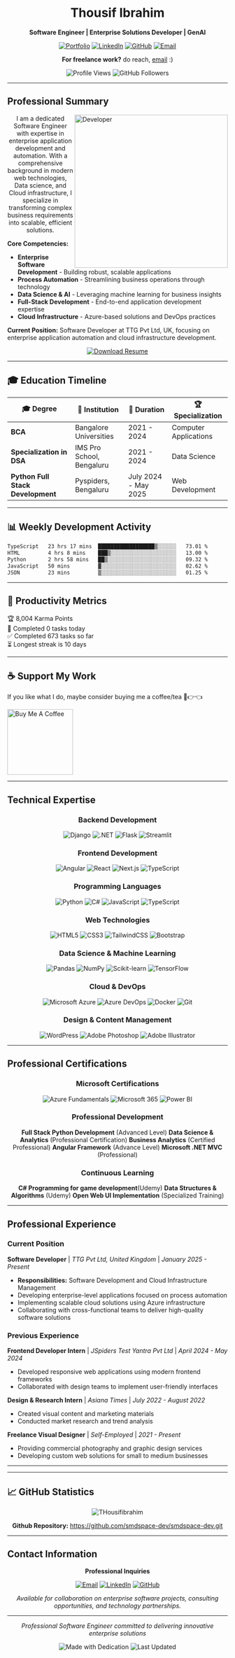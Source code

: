 <div align="center">
  
# Thousif Ibrahim

**Software Engineer | Enterprise Solutions Developer | GenAI**

[![Portfolio](https://img.shields.io/badge/Portfolio-View%20Projects-2B579A?style=flat-square&logo=safari&logoColor=white)](https://your-portfolio-link.com)
[![LinkedIn](https://img.shields.io/badge/LinkedIn-Professional%20Profile-0077B5?style=flat-square&logo=linkedin&logoColor=white)](https://linkedin.com/in/thousif-ibrahim-29050421b)
[![GitHub](https://img.shields.io/badge/GitHub-Code%20Repository-171515?style=flat-square&logo=github&logoColor=white)](https://github.com/THousifibrahim)
[![Email](https://img.shields.io/badge/Email-Contact%20Me-D14836?style=flat-square&logo=gmail&logoColor=white)](mailto:ahilxdesigns@gmail.com)

**For freelance work?** do reach, [email](mailto:ahilxdesigns@gmail.com) :)

![Profile Views](https://komarev.com/ghpvc/?username=smdspace-dev&color=2B579A&style=flat-square)
![GitHub Followers](https://img.shields.io/github/followers/smdspace-dev?style=flat-square&logo=github&color=171515)

</div>

---

## Professional Summary

<img align="right" alt="Developer" width="350" src="https://cdn.dribbble.com/users/1162077/screenshots/3848914/programmer.gif">

<div align="center">
I am a dedicated Software Engineer with expertise in enterprise application development and automation. With a comprehensive background in modern web technologies, Data science, and Cloud infrastructure, I specialize in transforming complex business requirements into scalable, efficient solutions.
</div>

**Core Competencies:**

- **Enterprise Software Development** - Building robust, scalable applications
- **Process Automation** - Streamlining business operations through technology
- **Data Science & AI** - Leveraging machine learning for business insights
- **Full-Stack Development** - End-to-end application development expertise
- **Cloud Infrastructure** - Azure-based solutions and DevOps practices

**Current Position:** Software Developer at TTG Pvt Ltd, UK, focusing on enterprise application automation and cloud infrastructure development.

<div align="center">
  
[![Download Resume](https://img.shields.io/badge/📄%20Download%20Resume-2B579A?style=flat-square&logo=adobe-acrobat-reader&logoColor=white)](https://your-resume-link.com)

</div>

---

## 🎓 Education Timeline

<div align="center">

| 🎓 Degree | 🏢 Institution | 📅 Duration | 🏆 Specialization |
|-----------|----------------|-------------|-------------------|
| **BCA** | Bangalore Universities | 2021 - 2024 | Computer Applications |
| **Specialization in DSA** | IMS Pro School, Bengaluru | 2021 - 2024 | Data Science |
| **Python Full Stack Development** | Pyspiders, Bengaluru | July 2024 - May 2025 | Web Development |

</div>

---

## 📊 Weekly Development Activity

<!--START_SECTION:waka-->

```txt
TypeScript   23 hrs 17 mins  ██████████████████▒░░░░░░   73.01 %
HTML         4 hrs 8 mins    ███▒░░░░░░░░░░░░░░░░░░░░░   13.00 %
Python       2 hrs 58 mins   ██▒░░░░░░░░░░░░░░░░░░░░░░   09.32 %
JavaScript   50 mins         ▓░░░░░░░░░░░░░░░░░░░░░░░░   02.62 %
JSON         23 mins         ▒░░░░░░░░░░░░░░░░░░░░░░░░   01.25 %
```

<!--END_SECTION:waka-->

---

## 🚧 Productivity Metrics

<!-- TODO-IST:START -->
🏆  8,004 Karma Points           
🌸  Completed 0 tasks today           
✅  Completed 673 tasks so far           
⏳  Longest streak is 10 days
<!-- TODO-IST:END -->

---

## ☕ Support My Work

If you like what I do, maybe consider buying me a coffee/tea 🥺👉👈

<a href="https://www.buymeacoffee.com/abhisheknaiidu" target="_blank"><img src="https://cdn.buymeacoffee.com/buttons/v2/default-red.png" alt="Buy Me A Coffee" width="150" ></a>

---

## Technical Expertise

<div align="center">

### Backend Development
![Django](https://img.shields.io/badge/Django-092E20?style=flat-square&logo=django&logoColor=white)
![.NET](https://img.shields.io/badge/.NET-512BD4?style=flat-square&logo=dotnet&logoColor=white)
![Flask](https://img.shields.io/badge/Flask-000000?style=flat-square&logo=flask&logoColor=white)
![Streamlit](https://img.shields.io/badge/Streamlit-FF4B4B?style=flat-square&logo=streamlit&logoColor=white)

### Frontend Development
![Angular](https://img.shields.io/badge/Angular-DD0031?style=flat-square&logo=angular&logoColor=white)
![React](https://img.shields.io/badge/React-20232A?style=flat-square&logo=react&logoColor=61DAFB)
![Next.js](https://img.shields.io/badge/Next.js-000000?style=flat-square&logo=nextdotjs&logoColor=white)
![TypeScript](https://img.shields.io/badge/TypeScript-007ACC?style=flat-square&logo=typescript&logoColor=white)

### Programming Languages
![Python](https://img.shields.io/badge/Python-3776AB?style=flat-square&logo=python&logoColor=white)
![C#](https://img.shields.io/badge/C%23-239120?style=flat-square&logo=c-sharp&logoColor=white)
![JavaScript](https://img.shields.io/badge/JavaScript-F7DF1E?style=flat-square&logo=javascript&logoColor=black)
![TypeScript](https://img.shields.io/badge/TypeScript-007ACC?style=flat-square&logo=typescript&logoColor=white)

### Web Technologies
![HTML5](https://img.shields.io/badge/HTML5-E34F26?style=flat-square&logo=html5&logoColor=white)
![CSS3](https://img.shields.io/badge/CSS3-1572B6?style=flat-square&logo=css3&logoColor=white)
![TailwindCSS](https://img.shields.io/badge/Tailwind_CSS-38B2AC?style=flat-square&logo=tailwind-css&logoColor=white)
![Bootstrap](https://img.shields.io/badge/Bootstrap-563D7C?style=flat-square&logo=bootstrap&logoColor=white)

### Data Science & Machine Learning
![Pandas](https://img.shields.io/badge/Pandas-150458?style=flat-square&logo=pandas&logoColor=white)
![NumPy](https://img.shields.io/badge/NumPy-013243?style=flat-square&logo=numpy&logoColor=white)
![Scikit-learn](https://img.shields.io/badge/scikit--learn-F7931E?style=flat-square&logo=scikit-learn&logoColor=white)
![TensorFlow](https://img.shields.io/badge/TensorFlow-FF6F00?style=flat-square&logo=tensorflow&logoColor=white)

### Cloud & DevOps
![Microsoft Azure](https://img.shields.io/badge/Microsoft_Azure-0089D0?style=flat-square&logo=microsoft-azure&logoColor=white)
![Azure DevOps](https://img.shields.io/badge/Azure_DevOps-0078D4?style=flat-square&logo=azure-devops&logoColor=white)
![Docker](https://img.shields.io/badge/Docker-2496ED?style=flat-square&logo=docker&logoColor=white)
![Git](https://img.shields.io/badge/Git-F05032?style=flat-square&logo=git&logoColor=white)

### Design & Content Management
![WordPress](https://img.shields.io/badge/WordPress-21759B?style=flat-square&logo=wordpress&logoColor=white)
![Adobe Photoshop](https://img.shields.io/badge/Adobe%20Photoshop-31A8FF?style=flat-square&logo=Adobe%20Photoshop&logoColor=white)
![Adobe Illustrator](https://img.shields.io/badge/Adobe%20Illustrator-FF9A00?style=flat-square&logo=adobe%20illustrator&logoColor=white)

</div>

---

## Professional Certifications

<div align="center">

### Microsoft Certifications
![Azure Fundamentals](https://img.shields.io/badge/Azure_AZ--900-0078D4?style=flat-square&logo=microsoft-azure&logoColor=white)
![Microsoft 365](https://img.shields.io/badge/Microsoft_MS--900-5E5E5E?style=flat-square&logo=microsoft&logoColor=white)
![Power BI](https://img.shields.io/badge/Power_BI_PL--300-F2C811?style=flat-square&logo=powerbi&logoColor=black)

### Professional Development
**Full Stack Python Development** (Advanced Level)
**Data Science & Analytics** (Professional Certification)
**Business Analytics** (Certified Professional)
**Angular Framework** (Advance Level)
**Microsoft .NET MVC** (Professional)

### Continuous Learning
**C# Programming for game development**(Udemy)
**Data Structures & Algorithms** (Udemy)
**Open Web UI Implementation** (Specialized Training)

</div>

---

## Professional Experience

### Current Position

**Software Developer** | *TTG Pvt Ltd, United Kingdom* | *January 2025 - Present*
- **Responsibilities:** Software Development and Cloud Infrastructure Management
- Developing enterprise-level applications focused on process automation
- Implementing scalable cloud solutions using Azure infrastructure
- Collaborating with cross-functional teams to deliver high-quality software solutions

### Previous Experience

**Frontend Developer Intern** | *JSpiders Test Yantra Pvt Ltd* | *April 2024 - May 2024*
- Developed responsive web applications using modern frontend frameworks
- Collaborated with design teams to implement user-friendly interfaces

**Design & Research Intern** | *Asiana Times* | *July 2022 - August 2022*
- Created visual content and marketing materials
- Conducted market research and trend analysis

**Freelance Visual Designer** | *Self-Employed* | *2021 - Present*
- Providing commercial photography and graphic design services
- Developing custom web solutions for small to medium businesses

---

---

## 📈 GitHub Statistics

<div align="center">

<img src="https://github-readme-stats.vercel.app/api?username=THousifibrahim&show_icons=true&theme=gotham" alt="THousifibrahim" />

**Github Repository:** https://github.com/smdspace-dev/smdspace-dev.git

</div>

<!-- <div align="center">

<img height="160em" src="https://github-readme-stats.vercel.app/api?username=THousifibrahim&show_icons=true&hide_border=true&count_private=true&theme=default&title_color=2B579A&icon_color=2B579A" />
<img height="160em" src="https://github-readme-stats.vercel.app/api/top-langs/?username=THousifibrahim&layout=compact&hide_border=true&theme=default&title_color=2B579A" />

</div> -->

<!-- <div align="center"> -->

<!--- ![GitHub Streak](https://github-readme-streak-stats.herokuapp.com/?user=THousifibrahim&theme=default&hide_border=true&stroke=2B579A&ring=2B579A&fire=2B579A)

</div> -->

---

## Contact Information

<div align="center">

**Professional Inquiries**

[![Email](https://img.shields.io/badge/%20ahilxdesigns@gmail.com-D14836?style=flat-square&logo=gmail&logoColor=white)](mailto:ahilxdesigns@gmail.com)
[![LinkedIn](https://img.shields.io/badge/💼%20LinkedIn%20Profile-0077B5?style=flat-square&logo=linkedin&logoColor=white)](https://linkedin.com/in/thousif-ibrahim-29050421b)
[![GitHub](https://img.shields.io/badge/�%20GitHub%20Profile-171515?style=flat-square&logo=github&logoColor=white)](https://github.com/THousifibrahim)

*Available for collaboration on enterprise software projects, consulting opportunities, and technology partnerships.*

</div>

---

<div align="center">

*Professional Software Engineer committed to delivering innovative enterprise solutions*

![Made with Dedication](https://img.shields.io/badge/Made%20with-Dedication-2B579A?style=flat-square)
![Last Updated](https://img.shields.io/badge/Last%20Updated-October%202025-lightgrey?style=flat-square)

</div>
